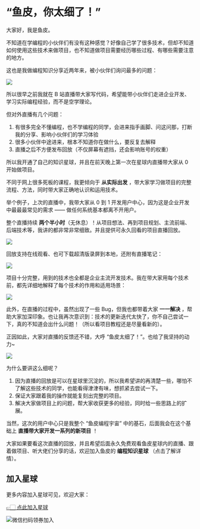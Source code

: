 # “鱼皮，你太细了！”

大家好，我是鱼皮。

不知道在学编程的小伙伴们有没有这种感觉？好像自己学了很多技术，但却不知道如何使用这些技术来做项目，也不知道做项目需要经历哪些过程、有哪些需要注意的地方。

这也是我做编程知识分享近两年来，被小伙伴们询问最多的问题：

![](https://qiniuyun.code-nav.cn/image-20220306162958616.png)

所以很早之前我就在 B 站直播带大家写代码，希望能带小伙伴们走进企业开发、学习实际编程经验，而不是空学理论。

但对外直播有几个问题：

1. 有很多完全不懂编程，也不学编程的同学，会进来指手画脚、问这问那，打断我的分享、影响小伙伴们的学习体验
2. 很多小伙伴中途进来，根本不知道你在做什么，要反复去解释
3. 直播之后不方便发布回放（不仅屏幕有遮挡，还会影响账号的权重）



所以我开通了自己的知识星球，并且在前天晚上第一次在星球内直播带大家从 0 开始做项目。

不同于网上很多死板的课程，我更倾向于 **从实际出发** ，带大家学习做项目的完整流程、方法，同时带大家正确地认识和运用技术。

举个例子，上次的直播中，我带大家从 0 到 1 开发用户中心，因为这是企业开发中最最最常见的需求 —— 做任何系统基本都离不开用户。

整个直播持续 **两个半小时**（无休息）！从项目想法、再到项目规划、主流前端、后端技术等，我讲的都非常非常细致。并且提供可永久回看的项目直播回放。

![](https://qiniuyun.code-nav.cn/image-20220306160806250.png)

回放支持在线观看、也可下载超清版录屏到本地，还附有直播笔记：

![](https://qiniuyun.code-nav.cn/image-20220306171237820.png)

项目十分完整，用到的技术也全都是企业主流开发技术。我在带大家用每个技术前，都先详细地解释了每个技术的作用和适用场景：

![](https://qiniuyun.code-nav.cn/image-20220306164826376.png)

此外，在直播的过程中，虽然出现了一些 Bug，但我也都带着大家 **一一解决** ，帮助大家加深印象。也让我再次意识到：技术的更新迭代太快了，你不自己尝试一下，真的不知道会出什么问题！（所以看项目教程还是尽量看新的）。

正因如此，大家对直播的反馈还不错，大呼 “鱼皮太细了！”。也给了我坚持的动力~

![](https://qiniuyun.code-nav.cn/image-20220306161258997.png)

为什么要讲这么细呢？

1. 因为直播的回放是可以在星球里沉淀的，所以我希望讲的再清楚一些，哪怕不了解这些技术的同学，也能看得津津有味，想抓紧去尝试一下。
2. 保证大家跟着我的操作就能复刻出完整的项目。
3. 解决大家做项目上的问题，帮大家收获更多的经验，同时给一些思路上的扩展。



当然，这次的用户中心只是我整个 “鱼皮编程宇宙” 中的基石，后面我会在这个基础上 **直播带大家开发一系列的新项目** ！

大家如果要看这次直播的回放，并且希望后面永久免费观看鱼皮星球内的直播、跟着做项目、听大佬们分享的话，欢迎加入鱼皮的 **编程知识星球** （点击了解详情）。



## 加入星球

更多内容加入星球可见，欢迎大家：

[👉🏻 点此加入星球](/加入星球.md)

![微信扫码领券加入](https://xingqiu-tuchuang-1256524210.cos.ap-shanghai.myqcloud.com/1/%E7%9F%A5%E8%AF%86%E6%98%9F%E7%90%83%E6%89%AB%E7%A0%81.jpeg)

